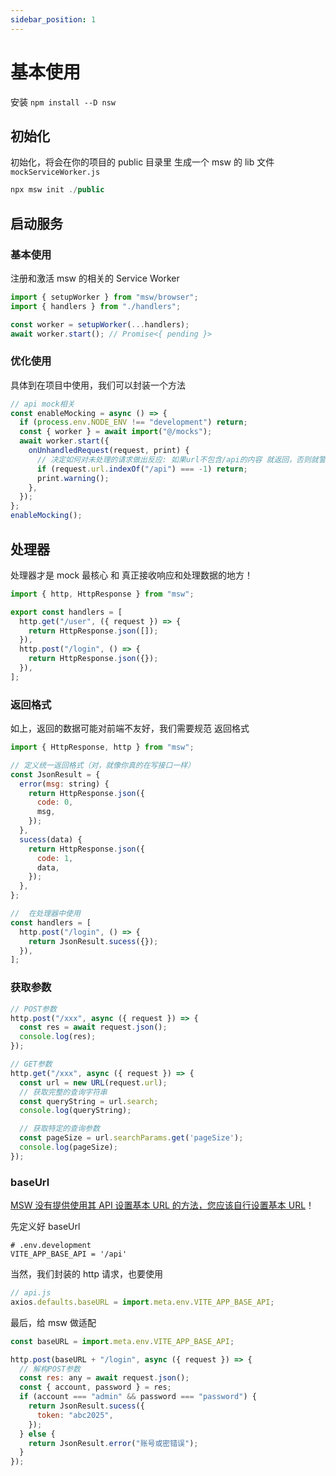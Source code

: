 ```yaml
---
sidebar_position: 1
---
```


# 基本使用

安装 `npm install --D nsw`

## 初始化

初始化，将会在你的项目的 public 目录里 生成一个 msw 的 lib 文件 `mockServiceWorker.js`

```js
npx msw init ./public
```

## 启动服务

### 基本使用
注册和激活 msw 的相关的 Service Worker

```js
import { setupWorker } from "msw/browser";
import { handlers } from "./handlers";

const worker = setupWorker(...handlers);
await worker.start(); // Promise<{ pending }>
```

### 优化使用
具体到在项目中使用，我们可以封装一个方法

```js
// api mock相关
const enableMocking = async () => {
  if (process.env.NODE_ENV !== "development") return;
  const { worker } = await import("@/mocks");
  await worker.start({
    onUnhandledRequest(request, print) {
      // 决定如何对未处理的请求做出反应: 如果url不包含/api的内容 就返回，否则就警告
      if (request.url.indexOf("/api") === -1) return;
      print.warning();
    },
  });
};
enableMocking();
```

## 处理器

处理器才是 mock 最核心 和 真正接收响应和处理数据的地方！

```js
import { http, HttpResponse } from "msw";

export const handlers = [
  http.get("/user", ({ request }) => {
    return HttpResponse.json([]);
  }),
  http.post("/login", () => {
    return HttpResponse.json({});
  }),
];
```

### 返回格式

如上，返回的数据可能对前端不友好，我们需要规范 返回格式

```js
import { HttpResponse, http } from "msw";

// 定义统一返回格式（对，就像你真的在写接口一样）
const JsonResult = {
  error(msg: string) {
    return HttpResponse.json({
      code: 0,
      msg,
    });
  },
  sucess(data) {
    return HttpResponse.json({
      code: 1,
      data,
    });
  },
};

//  在处理器中使用
const handlers = [
  http.post("/login", () => {
    return JsonResult.sucess({});
  }),
];
```

### 获取参数
```js
// POST参数
http.post("/xxx", async ({ request }) => {
  const res = await request.json();
  console.log(res);
});

// GET参数
http.get("/xxx", async ({ request }) => {
  const url = new URL(request.url);
  // 获取完整的查询字符串
  const queryString = url.search;
  console.log(queryString);

  // 获取特定的查询参数
  const pageSize = url.searchParams.get('pageSize');
  console.log(pageSize);
});
```


### baseUrl

[MSW 没有提供使用其 API 设置基本 URL 的方法，您应该自行设置基本 URL](https://github.com/mswjs/msw/discussions/1696)！

先定义好 baseUrl

```shell
# .env.development
VITE_APP_BASE_API = '/api'
```

当然，我们封装的 http 请求，也要使用

```js
// api.js
axios.defaults.baseURL = import.meta.env.VITE_APP_BASE_API;
```

最后，给 msw 做适配

```js
const baseURL = import.meta.env.VITE_APP_BASE_API;

http.post(baseURL + "/login", async ({ request }) => {
  // 解构POST参数
  const res: any = await request.json();
  const { account, password } = res;
  if (account === "admin" && password === "password") {
    return JsonResult.sucess({
      token: "abc2025",
    });
  } else {
    return JsonResult.error("账号或密错误");
  }
});
```
